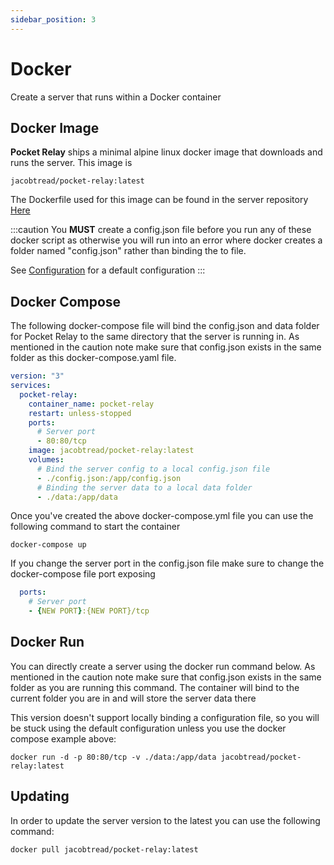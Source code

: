 ```yaml
---
sidebar_position: 3
---
```


# Docker

Create a server that runs within a Docker container

## Docker Image

**Pocket Relay** ships a minimal alpine linux docker image that downloads and runs the server. This image is

```
jacobtread/pocket-relay:latest
```

The Dockerfile used for this image can be found in the server repository [Here](https://github.com/PocketRelay/Server/blob/master/Dockerfile)

:::caution
You **MUST** create a config.json file before you run any of these docker script as otherwise you will run into an error where
docker creates a folder named "config.json" rather than binding the to file.

See [Configuration](./configuration) for a default configuration
:::


## Docker Compose

The following docker-compose file will bind the config.json and data folder for Pocket Relay to the same directory that the server
is running in. As mentioned in the caution note make sure that config.json exists in the same folder as this docker-compose.yaml file.

```yml title=docker-compose.yml
version: "3"
services:
  pocket-relay:
    container_name: pocket-relay
    restart: unless-stopped
    ports:
      # Server port
      - 80:80/tcp
    image: jacobtread/pocket-relay:latest
    volumes:
      # Bind the server config to a local config.json file
      - ./config.json:/app/config.json
      # Binding the server data to a local data folder
      - ./data:/app/data
```

Once you've created the above docker-compose.yml file you can use the following command to start the container

```shell
docker-compose up
```

If you change the server port in the config.json file make sure to change the docker-compose file port exposing
```yml
  ports:
    # Server port
    - {NEW PORT}:{NEW PORT}/tcp
```

## Docker Run

You can directly create a server using the docker run command below. As mentioned in the caution note make sure that config.json exists in the same folder as you are running this command. The container will bind to the current folder you are in and will store the server data there

This version doesn't support locally binding a configuration file, so you will be stuck using the default configuration unless you use the docker compose example above:

```shell
docker run -d -p 80:80/tcp -v ./data:/app/data jacobtread/pocket-relay:latest
```


## Updating

In order to update the server version to the latest you can use the following command:

```shell
docker pull jacobtread/pocket-relay:latest
```